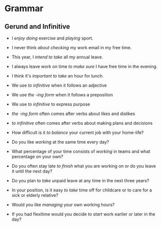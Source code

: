 # Grammar

## Gerund and Infinitive

* I _enjoy doing_ exercise and _playing_ sport.
* I never think _about checking_ my work email in my free time.
* This year, I _intend to take_ all my annual leave.
* I always leave work on time _to make sure_ I have free time in the evening.
* I think it's _important to take_ an hour for lunch.

* We use _to infinitive_ when it follows an adjective
* We use _the -ing form_ when it follows a preposition
* We use _to infinitive_ to express purpose
* _the -ing form_ often comes after verbs about likes and dislikes
* _to infinitive_ often comes after verbs about making plans and decisions

* How difficult is it _to balance_ your current job with your home-life?
* Do you like _working_ at the same time every day?
* What percentage of your time consists of _working_ in teams and what percentage on your own?
* Do you often stay late _to finish_ what you are working on or do you leave it until the next day?
* Do you plan to _take_ unpaid leave at any time in the next three years?
* In your position, is it easy _to take_ time off for childcare or to care for a sick or elderly relative?
* Would you like _managing_ your own working hours?
* If you had flexitime would you decide _to start_ work earlier or later in the day?
